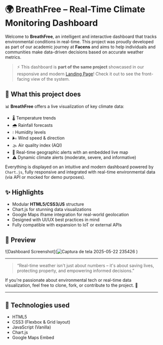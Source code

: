 # 🌍 BreathFree – Real-Time Climate Monitoring Dashboard

Welcome to **BreathFree**, an intelligent and interactive dashboard that tracks environmental conditions in real-time. This project was proudly developed as part of our academic journey at **Facens** and aims to help individuals and communities make data-driven decisions based on accurate weather metrics.

> ⚡ This dashboard is **part of the same project** showcased in our responsive and modern [Landing Page](https://breathfree.netlify.app/)! Check it out to see the front-facing view of the system.

## 🔎 What this project does

📊 **BreathFree** offers a live visualization of key climate data:
- 🌡️ Temperature trends
- 🌧️ Rainfall forecasts
- 💧 Humidity levels
- 🌬️ Wind speed & direction
- 🌫️ Air quality index (AQI)
- 📍 Real-time geographic alerts with an embedded live map
- ⚠️ Dynamic climate alerts (moderate, severe, and informative)

Everything is displayed on an intuitive and modern dashboard powered by `Chart.js`, fully responsive and integrated with real-time environmental data (via API or mocked for demo purposes).

## ✨ Highlights
- Modular **HTML5/CSS3/JS** structure
- Chart.js for stunning data visualizations
- Google Maps iframe integration for real-world geolocation
- Designed with UI/UX best practices in mind
- Fully compatible with expansion to IoT or external APIs

## 🚀 Preview

![Dashboard Screenshot](![Captura de tela 2025-05-22 235426](https://github.com/user-attachments/assets/5582f631-f072-46a0-91a6-3fdd4a8779b5)
)

---

> “Real-time weather isn't just about numbers – it's about saving lives, protecting property, and empowering informed decisions.”

If you're passionate about environmental tech or real-time data visualization, feel free to clone, fork, or contribute to the project. 🌱

---

## 🧠 Technologies used
- HTML5
- CSS3 (Flexbox & Grid layout)
- JavaScript (Vanilla)
- Chart.js
- Google Maps Embed


